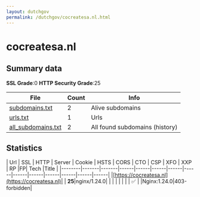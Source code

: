 ```yaml
---
layout: dutchgov
permalink: /dutchgov/cocreatesa.nl.html
---
```



# cocreatesa.nl
## Summary data


**SSL Grade**:0
**HTTP Security Grade**:25


| File       | Count | Info |
|------------|-------|------|
|[subdomains.txt](/data/cocreatesa.nl/subdomains.txt)|2|Alive subdomains|
|[urls.txt](/data/cocreatesa.nl/urls.txt)|1|Urls|
|[all_subdomains.txt](/data/cocreatesa.nl/all_subdomains.txt)|2|All found subdomains (history)|


## Statistics


| Url | SSL | HTTP | Server | Cookie | HSTS | CORS | CTO | CSP | XFO | XXP | RP |FP| Tech |Title |
|--------|-------|-------|------|------|------|------|------|------|------|------|------|------|------|
|[https://cocreatesa.nl](https://cocreatesa.nl)| | **25**|nginx/1.24.0| | | | | | | | :white_check_mark: | |Nginx:1.24.0|403-forbidden|